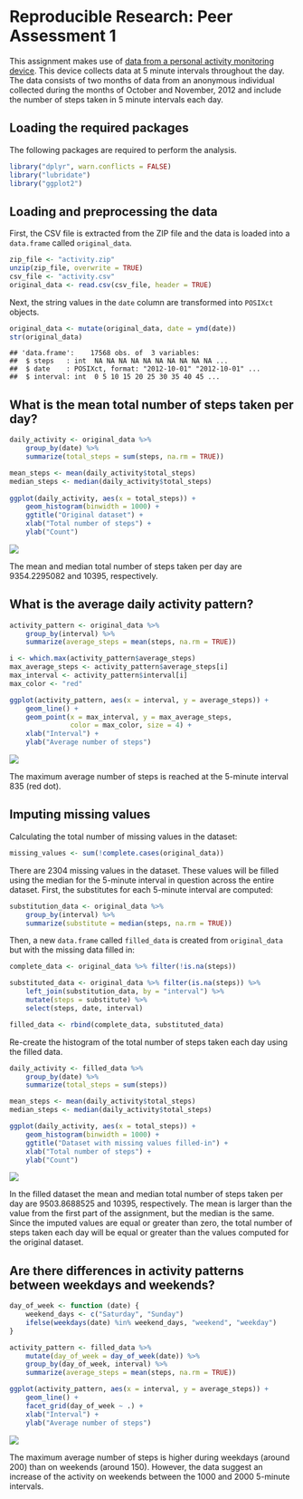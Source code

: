 # Reproducible Research: Peer Assessment 1

This assignment makes use of [data from a personal activity monitoring device][1]. 
This device collects data at 5 minute intervals throughout the day. The data 
consists of two months of data from an anonymous individual collected during
the months of October and November, 2012 and include the number of steps 
taken in 5 minute intervals each day.

[1]: https://d396qusza40orc.cloudfront.net/repdata%2Fdata%2Factivity.zip

## Loading the required packages

The following packages are required to perform the analysis.


```r
library("dplyr", warn.conflicts = FALSE)
library("lubridate")
library("ggplot2")
```

## Loading and preprocessing the data

First, the CSV file is extracted from the ZIP file and the data 
is loaded into a `data.frame` called `original_data`.


```r
zip_file <- "activity.zip"
unzip(zip_file, overwrite = TRUE)
csv_file <- "activity.csv"
original_data <- read.csv(csv_file, header = TRUE)
```

Next, the string values in the `date` column are transformed into 
`POSIXct` objects.


```r
original_data <- mutate(original_data, date = ymd(date))
str(original_data)
```

```
## 'data.frame':	17568 obs. of  3 variables:
##  $ steps   : int  NA NA NA NA NA NA NA NA NA NA ...
##  $ date    : POSIXct, format: "2012-10-01" "2012-10-01" ...
##  $ interval: int  0 5 10 15 20 25 30 35 40 45 ...
```

## What is the mean total number of steps taken per day?


```r
daily_activity <- original_data %>%
    group_by(date) %>%
    summarize(total_steps = sum(steps, na.rm = TRUE))

mean_steps <- mean(daily_activity$total_steps)
median_steps <- median(daily_activity$total_steps)
    
ggplot(daily_activity, aes(x = total_steps)) +
    geom_histogram(binwidth = 1000) +
    ggtitle("Original dataset") +
    xlab("Total number of steps") +
    ylab("Count")
```

![](fig/daily_activity_original-1.png) 

The mean and median total number of steps taken per day are 9354.2295082 
and 10395, respectively.

## What is the average daily activity pattern?


```r
activity_pattern <- original_data %>%
    group_by(interval) %>%
    summarize(average_steps = mean(steps, na.rm = TRUE))

i <- which.max(activity_pattern$average_steps)
max_average_steps <- activity_pattern$average_steps[i]
max_interval <- activity_pattern$interval[i]
max_color <- "red"

ggplot(activity_pattern, aes(x = interval, y = average_steps)) +
    geom_line() +
    geom_point(x = max_interval, y = max_average_steps,
               color = max_color, size = 4) +
    xlab("Interval") +
    ylab("Average number of steps")
```

![](fig/activity_pattern-1.png) 

The maximum average number of steps is reached at the 5-minute interval 
835 (red dot).

## Imputing missing values

Calculating the total number of missing values in the dataset:


```r
missing_values <- sum(!complete.cases(original_data))
```

There are 2304 missing values in the dataset. These values will
be filled using the median for the 5-minute interval in question across the 
entire dataset. First, the substitutes for each 5-minute interval are computed:


```r
substitution_data <- original_data %>%
    group_by(interval) %>%
    summarize(substitute = median(steps, na.rm = TRUE))
```

Then, a new `data.frame` called `filled_data` is created from `original_data` 
but with the missing data filled in:


```r
complete_data <- original_data %>% filter(!is.na(steps))

substituted_data <- original_data %>% filter(is.na(steps)) %>%
    left_join(substitution_data, by = "interval") %>%
    mutate(steps = substitute) %>%
    select(steps, date, interval)

filled_data <- rbind(complete_data, substituted_data)
```

Re-create the histogram of the total number of steps taken each day using
the filled data.


```r
daily_activity <- filled_data %>%
    group_by(date) %>%
    summarize(total_steps = sum(steps))

mean_steps <- mean(daily_activity$total_steps)
median_steps <- median(daily_activity$total_steps)

ggplot(daily_activity, aes(x = total_steps)) +
    geom_histogram(binwidth = 1000) +
    ggtitle("Dataset with missing values filled-in") +
    xlab("Total number of steps") +
    ylab("Count")
```

![](fig/daily_activity_filled-1.png) 

In the filled dataset the mean and median total number of steps taken 
per day are 9503.8688525 and 10395, respectively. 
The mean is larger than the value from the first part of the assignment, 
but the median is the same. Since the imputed values are equal or greater 
than zero, the total number of steps taken each day will be equal or greater 
than the values computed for the original dataset.

## Are there differences in activity patterns between weekdays and weekends?


```r
day_of_week <- function (date) {
    weekend_days <- c("Saturday", "Sunday")
    ifelse(weekdays(date) %in% weekend_days, "weekend", "weekday")
}

activity_pattern <- filled_data %>%
    mutate(day_of_week = day_of_week(date)) %>%
    group_by(day_of_week, interval) %>%
    summarize(average_steps = mean(steps, na.rm = TRUE))

ggplot(activity_pattern, aes(x = interval, y = average_steps)) +
    geom_line() +
    facet_grid(day_of_week ~ .) +
    xlab("Interval") +
    ylab("Average number of steps")
```

![](fig/activity_pattern_day_of_week-1.png) 

The maximum average number of steps is higher during weekdays (around 200)
than on weekends (around 150). However, the data suggest an increase of the
activity on weekends between the 1000 and 2000 5-minute intervals.
